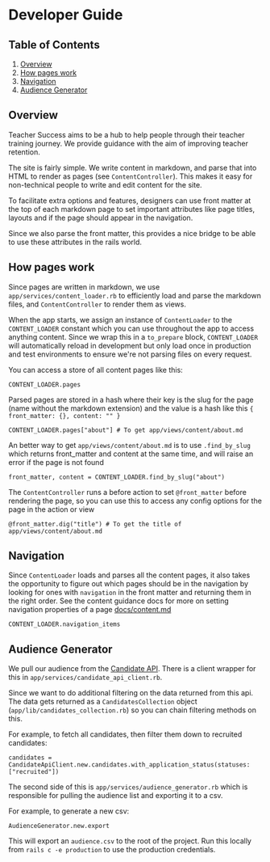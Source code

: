 # Developer Guide

## Table of Contents

 1. [Overview](#overview)
 2. [How pages work](#how-pages-work)
 3. [Navigation](#navigation)
 4. [Audience Generator](#audience-generator)

## Overview

Teacher Success aims to be a hub to help people through their teacher training journey. We provide guidance with the aim of improving teacher retention.

The site is fairly simple. We write content in markdown, and parse that into HTML to render as pages (see `ContentController`). This makes it easy for non-technical people to write and edit content for the site.

To facilitate extra options and features, designers can use front matter at the top of each markdown page to set important attributes like page titles, layouts and if the page should appear in the navigation.

Since we also parse the front matter, this provides a nice bridge to be able to use these attributes in the rails world.

## How pages work

Since pages are written in markdown, we use `app/services/content_loader.rb` to efficiently load and parse the markdown files, and `ContentController` to render them as views.

When the app starts, we assign an instance of `ContentLoader` to the `CONTENT_LOADER` constant which you can use throughout the app to access anything content. Since we wrap this in a `to_prepare` block, `CONTENT_LOADER` will automatically reload in development but only load once in production and test environments to ensure we're not parsing files on every request.

You can access a store of all content pages like this:

```
CONTENT_LOADER.pages
```

Parsed pages are stored in a hash where their key is the slug for the page (name without the markdown extension) and the value is a hash like this `{ front_matter: {}, content: "" }`

```
CONTENT_LOADER.pages["about"] # To get app/views/content/about.md
```

An better way to get `app/views/content/about.md` is to use `.find_by_slug` which returns front_matter and content at the same time, and will raise an error if the page is not found

```
front_matter, content = CONTENT_LOADER.find_by_slug("about")
```

The `ContentController` runs a before action to set `@front_matter` before rendering the page, so you can use this to access any config options for the page in the action or view

```
@front_matter.dig("title") # To get the title of app/views/content/about.md
```

## Navigation

Since `ContentLoader` loads and parses all the content pages, it also takes the opportunity to figure out which pages should be in the navigation by looking for ones with `navigation` in the front matter and returning them in the right order. See the content guidance docs for more on setting navigation properties of a page [docs/content.md](docs/content.md)

```
CONTENT_LOADER.navigation_items
```

## Audience Generator

We pull our audience from the [Candidate API](https://www.apply-for-teacher-training.service.gov.uk/candidate-api). There is a client wrapper for this in `app/services/candidate_api_client.rb`.

Since we want to do additional filtering on the data returned from this api. The data gets returned as a `CandidatesCollection` object (`app/lib/candidates_collection.rb`) so you can chain filtering methods on this.

For example, to fetch all candidates, then filter them down to recruited candidates:

```
candidates = CandidateApiClient.new.candidates.with_application_status(statuses: ["recruited"])
```

The second side of this is `app/services/audience_generator.rb` which is responsible for pulling the audience list and exporting it to a csv.

For example, to generate a new csv:

```
AudienceGenerator.new.export
```

This will export an `audience.csv` to the root of the project. Run this locally from `rails c -e production` to use the production credentials.

